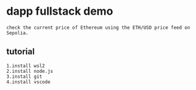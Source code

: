 # dapp fullstack demo
    check the current price of Ethereum using the ETH/USD price feed on Sepolia.

## tutorial
    1.install wsl2
    2.install node.js
    3.install git
    4.install vscode
